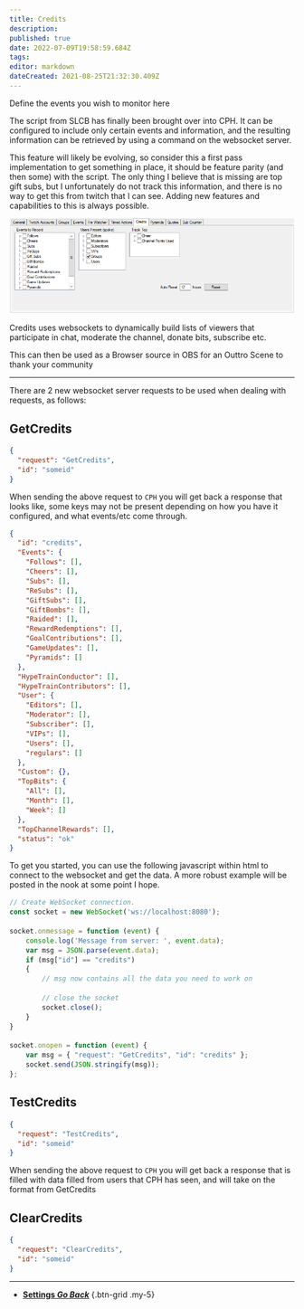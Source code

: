 ```yaml
---
title: Credits
description: 
published: true
date: 2022-07-09T19:58:59.684Z
tags: 
editor: markdown
dateCreated: 2021-08-25T21:32:30.409Z
---
```


Define the events you wish to monitor here 

The script from SLCB has finally been brought over into CPH. It can be configured to include only certain events and information, and the resulting information can be retrieved by using a command on the websocket server.

This feature will likely be evolving, so consider this a first pass implementation to get something in place, it should be feature parity (and then some) with the script.  The only thing I believe that is missing are top gift subs, but I unfortunately do not track this information, and there is no way to get this from twitch that I can see.  Adding new features and capabilities to this is always possible.

![Credits Settings](/119622018-ac00ab80-bdfe-11eb-8207-d08f42b43e87.png)

Credits uses websockets to dynamically build lists of viewers that participate in chat, moderate the channel, donate bits, subscribe etc.

This can then be used as a Browser source in OBS for an Outtro Scene to thank your community

***

There are 2 new websocket server requests to be used when dealing with requests, as follows:

## GetCredits
```json
{
  "request": "GetCredits",
  "id": "someid"
}
```

When sending the above request to `CPH` you will get back a response that looks like, some keys may not be present depending on how you have it configured, and what events/etc come through.

```json
{
  "id": "credits",
  "Events": {
    "Follows": [],
    "Cheers": [],
    "Subs": [],
    "ReSubs": [],
    "GiftSubs": [],
    "GiftBombs": [],
    "Raided": [],
    "RewardRedemptions": [],
    "GoalContributions": [],
    "GameUpdates": [],
    "Pyramids": []
  },
  "HypeTrainConductor": [],
  "HypeTrainContributors": [],
  "User": {
    "Editors": [],
    "Moderator": [],
    "Subscriber": [],
    "VIPs": [],
    "Users": [],
    "regulars": []
  },
  "Custom": {},
  "TopBits": {
    "All": [],
    "Month": [],
    "Week": []
  },
  "TopChannelRewards": [],
  "status": "ok"
}
```

To get you started, you can use the following javascript within html to connect to the websocket and get the data. A more robust example will be posted in the nook at some point I hope.

```js
// Create WebSocket connection.
const socket = new WebSocket('ws://localhost:8080');

socket.onmessage = function (event) {
    console.log('Message from server: ', event.data);
	var msg = JSON.parse(event.data);
	if (msg["id"] == "credits")
	{
		// msg now contains all the data you need to work on
		
		// close the socket
		socket.close();
	}
}

socket.onopen = function (event) {
	var msg = { "request": "GetCredits", "id": "credits" };
	socket.send(JSON.stringify(msg));
};
```

## TestCredits
```json
{
  "request": "TestCredits",
  "id": "someid"
}
```
When sending the above request to `CPH` you will get back a response that is filled with data filled from users that CPH has seen, and will take on the format from GetCredits

## ClearCredits
```json
{
  "request": "ClearCredits",
  "id": "someid"
}
```

---

- [<i class="mdi mdi-chevron-left"></i> **Settings *Go Back***](/en/Settings)
{.btn-grid .my-5}